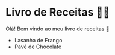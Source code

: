 # Livro de Receitas :man_cook:

Olá! Bem vindo ao meu livro de receitas :wave:

* Lasanha de Frango
* Pavê de Chocolate